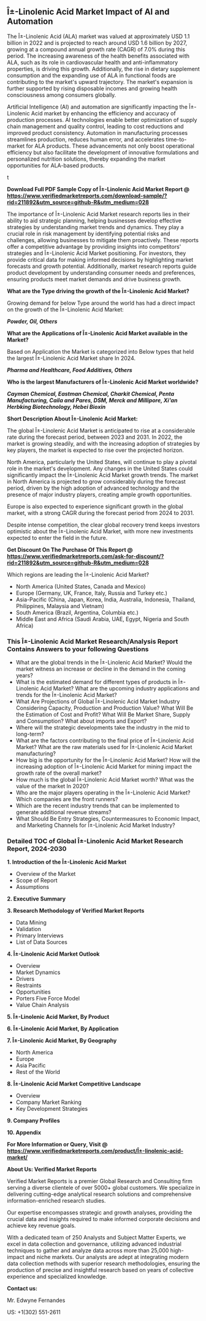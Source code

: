 <h2>Î±-Linolenic Acid Market Impact of AI and Automation</h2><p>The Î±-Linolenic Acid (ALA) market was valued at approximately USD 1.1 billion in 2022 and is projected to reach around USD 1.6 billion by 2027, growing at a compound annual growth rate (CAGR) of 7.0% during this period. The increasing awareness of the health benefits associated with ALA, such as its role in cardiovascular health and anti-inflammatory properties, is driving this growth. Additionally, the rise in dietary supplement consumption and the expanding use of ALA in functional foods are contributing to the market's upward trajectory. The market's expansion is further supported by rising disposable incomes and growing health consciousness among consumers globally.</p><p>Artificial Intelligence (AI) and automation are significantly impacting the Î±-Linolenic Acid market by enhancing the efficiency and accuracy of production processes. AI technologies enable better optimization of supply chain management and quality control, leading to cost reductions and improved product consistency. Automation in manufacturing processes streamlines production, reduces human error, and accelerates time-to-market for ALA products. These advancements not only boost operational efficiency but also facilitate the development of innovative formulations and personalized nutrition solutions, thereby expanding the market opportunities for ALA-based products.</p>t</p><p id="" class=""><strong>Download Full PDF Sample Copy of Î±-Linolenic Acid Market Report @ <a href="https://www.verifiedmarketreports.com/download-sample/?rid=211892&utm_source=github-R&utm_medium=028" target="_blank">https://www.verifiedmarketreports.com/download-sample/?rid=211892&utm_source=github-R&utm_medium=028</a></strong></p><p>The importance of&nbsp;Î±-Linolenic Acid Market research reports lies in their ability to aid strategic planning, helping businesses develop effective strategies by understanding market trends and dynamics. They play a crucial role in risk management by identifying potential risks and challenges, allowing businesses to mitigate them proactively. These reports offer a competitive advantage by providing insights into competitors' strategies and Î±-Linolenic Acid Market positioning. For investors, they provide critical data for making informed decisions by highlighting market forecasts and growth potential. Additionally, market research reports guide product development by understanding consumer needs and preferences, ensuring products meet market demands and drive business growth.</p><p><strong>What are the&nbsp;Type driving the growth of the Î±-Linolenic Acid Market?</strong></p><p id="" class="">Growing demand for below Type around the world has had a direct impact on the growth of the Î±-Linolenic Acid Market:</p><em><strong>Powder, Oil, Others</strong></em></p><strong>What are the&nbsp;Applications&nbsp;of Î±-Linolenic Acid Market available in the Market?</strong></p><p id="" class="">Based on Application the Market is categorized into Below types that held the largest Î±-Linolenic Acid Market share In 2024.</p><em><strong>Pharma and Healthcare, Food Additives, Others</strong></em></p><strong>Who is the largest Manufacturers of Î±-Linolenic Acid Market worldwide?</strong></p><p><em><strong>Cayman Chemical, Eastman Chemical, Charkit Chemical, Penta Manufacturing, Caila and Pares, DSM, Merck and Millipore, Xi'an Herbking Biotechnology, Hebei Bioxin</strong></em></p><p id="" class=""><strong>Short Description About Î±-Linolenic Acid Market:</strong></p><p>The global Î±-Linolenic Acid Market is anticipated to rise at a considerable rate during the forecast period, between 2023 and 2031. In 2022, the market is growing steadily, and with the increasing adoption of strategies by key players, the market is expected to rise over the projected horizon.</p><p>North America, particularly the United States, will continue to play a pivotal role in the market's development. Any changes in the United States could significantly impact the Î±-Linolenic Acid Market growth trends. The market in North America is projected to grow considerably during the forecast period, driven by the high adoption of advanced technology and the presence of major industry players, creating ample growth opportunities.</p><p>Europe is also expected to experience significant growth in the global market, with a strong CAGR during the forecast period from 2024 to 2031.</p><p>Despite intense competition, the clear global recovery trend keeps investors optimistic about the Î±-Linolenic Acid Market, with more new investments expected to enter the field in the future.</p><p id="" class=""><strong>Get Discount On The Purchase Of This Report @ <a href="https://www.verifiedmarketreports.com/ask-for-discount/?rid=211892&utm_source=github-R&utm_medium=028" target="_blank">https://www.verifiedmarketreports.com/ask-for-discount/?rid=211892&utm_source=github-R&utm_medium=028</a></strong></p>Which regions are leading the Î±-Linolenic Acid Market?</p><ul><li>North America (United States, Canada and Mexico)</li><li>Europe (Germany, UK, France, Italy, Russia and Turkey etc.)</li><li>Asia-Pacific (China, Japan, Korea, India, Australia, Indonesia, Thailand, Philippines, Malaysia and Vietnam)</li><li>South America (Brazil, Argentina, Columbia etc.)</li><li>Middle East and Africa (Saudi Arabia, UAE, Egypt, Nigeria and South Africa)</li></ul><h3 id="" class="">This Î±-Linolenic Acid Market Research/Analysis Report Contains Answers to your following Questions</h3><ul><li>What are the global trends in the Î±-Linolenic Acid Market? Would the market witness an increase or decline in the demand in the coming years?</li><li>What is the estimated demand for different types of products in Î±-Linolenic Acid Market? What are the upcoming industry applications and trends for the Î±-Linolenic Acid Market?</li><li>What Are Projections of Global Î±-Linolenic Acid Market Industry Considering Capacity, Production and Production Value? What Will Be the Estimation of Cost and Profit? What Will Be Market Share, Supply and Consumption? What about imports and Export?</li><li>Where will the strategic developments take the industry in the mid to long-term?</li><li>What are the factors contributing to the final price of Î±-Linolenic Acid Market? What are the raw materials used for Î±-Linolenic Acid Market manufacturing?</li><li>How big is the opportunity for the Î±-Linolenic Acid Market? How will the increasing adoption of Î±-Linolenic Acid Market for mining impact the growth rate of the overall market?</li><li>How much is the global Î±-Linolenic Acid Market worth? What was the value of the market In 2020?</li><li>Who are the major players operating in the Î±-Linolenic Acid Market? Which companies are the front runners?</li><li>Which are the recent industry trends that can be implemented to generate additional revenue streams?</li><li>What Should Be Entry Strategies, Countermeasures to Economic Impact, and Marketing Channels for Î±-Linolenic Acid Market Industry?</li></ul><h3 id="" class="">Detailed TOC of Global Î±-Linolenic Acid Market Research Report, 2024-2030</h3><p id="" class=""><strong>1. Introduction of the Î±-Linolenic Acid Market</strong></p><ul><li>Overview of the Market</li><li>Scope of Report</li><li>Assumptions</li></ul><p id="" class=""><strong>2. Executive Summary</strong></p><p id="" class=""><strong>3. Research Methodology of Verified Market Reports</strong></p><ul><li>Data Mining</li><li>Validation</li><li>Primary Interviews</li><li>List of Data Sources</li></ul><p id="" class=""><strong>4. Î±-Linolenic Acid Market Outlook</strong></p><ul><li>Overview</li><li>Market Dynamics</li><li>Drivers</li><li>Restraints</li><li>Opportunities</li><li>Porters Five Force Model</li><li>Value Chain Analysis</li></ul><p id="" class=""><strong>5. Î±-Linolenic Acid Market, By Product</strong></p><p id="" class=""><strong>6. Î±-Linolenic Acid Market, By Application</strong></p><p id="" class=""><strong>7. Î±-Linolenic Acid Market, By Geography</strong></p><ul><li>North America</li><li>Europe</li><li>Asia Pacific</li><li>Rest of the World</li></ul><p id="" class=""><strong>8. Î±-Linolenic Acid Market Competitive Landscape</strong></p><ul><li>Overview</li><li>Company Market Ranking</li><li>Key Development Strategies</li></ul><p id="" class=""><strong>9. Company Profiles</strong></p><p id="" class=""><strong>10. Appendix</strong></p><p id="" class=""><strong>For More Information or Query, Visit @ <a href="https://www.verifiedmarketreports.com/product/Î±-linolenic-acid-market/" target="_blank">https://www.verifiedmarketreports.com/product/Î±-linolenic-acid-market/</a></strong></p><p id="" class=""><strong>About Us: Verified Market Reports</strong></p><p id="" class="">Verified Market Reports is a premier Global Research and Consulting firm serving a diverse clientele of over 5000+ global customers. We specialize in delivering cutting-edge analytical research solutions and comprehensive information-enriched research studies.</p><p id="" class="">Our expertise encompasses strategic and growth analyses, providing the crucial data and insights required to make informed corporate decisions and achieve key revenue goals.</p><p id="" class="">With a dedicated team of 250 Analysts and Subject Matter Experts, we excel in data collection and governance, utilizing advanced industrial techniques to gather and analyze data across more than 25,000 high-impact and niche markets. Our analysts are adept at integrating modern data collection methods with superior research methodologies, ensuring the production of precise and insightful research based on years of collective experience and specialized knowledge.</p><p id="" class=""><strong>Contact us:</strong></p><p id="" class="">Mr. Edwyne Fernandes</p><p id="" class="">US: +1(302) 551-2611</p>